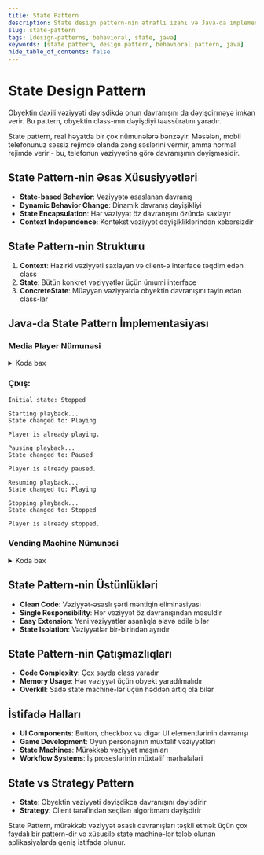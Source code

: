 ```yaml
---
title: State Pattern
description: State design pattern-nin ətraflı izahı və Java-da implementasiyası
slug: state-pattern
tags: [design-patterns, behavioral, state, java]
keywords: [state pattern, design pattern, behavioral pattern, java]
hide_table_of_contents: false
---
```


# State Design Pattern

Obyektin daxili vəziyyəti dəyişdikdə onun davranışını da dəyişdirməyə imkan verir. Bu pattern, obyektin class-ının dəyişdiyi təəssüratını yaradır.

State pattern, real həyatda bir çox nümunələrə bənzəyir. Məsələn, mobil telefonunuz səssiz rejimdə olanda zəng səslərini vermir, amma normal rejimdə verir - bu, telefonun vəziyyətinə görə davranışının dəyişməsidir.

## State Pattern-nin Əsas Xüsusiyyətləri

- **State-based Behavior**: Vəziyyətə əsaslanan davranış
- **Dynamic Behavior Change**: Dinamik davranış dəyişikliyi
- **State Encapsulation**: Hər vəziyyət öz davranışını özündə saxlayır
- **Context Independence**: Kontekst vəziyyət dəyişikliklərindən xəbərsizdir

## State Pattern-nin Strukturu

1. **Context**: Hazırki vəziyyəti saxlayan və client-ə interface təqdim edən class
2. **State**: Bütün konkret vəziyyətlər üçün ümumi interface
3. **ConcreteState**: Müəyyən vəziyyətdə obyektin davranışını təyin edən class-lar

## Java-da State Pattern İmplementasiyası

### Media Player Nümunəsi

<details>
<summary>Koda bax</summary>

```java
// State interface
interface PlayerState {
    void play(MediaPlayer player);
    void pause(MediaPlayer player);
    void stop(MediaPlayer player);
    String getStateName();
}

// Concrete States
class StoppedState implements PlayerState {
    @Override
    public void play(MediaPlayer player) {
        System.out.println("Starting playback...");
        player.setState(new PlayingState());
    }
    
    @Override
    public void pause(MediaPlayer player) {
        System.out.println("Cannot pause. Player is stopped.");
    }
    
    @Override
    public void stop(MediaPlayer player) {
        System.out.println("Player is already stopped.");
    }
    
    @Override
    public String getStateName() {
        return "Stopped";
    }
}

class PlayingState implements PlayerState {
    @Override
    public void play(MediaPlayer player) {
        System.out.println("Player is already playing.");
    }
    
    @Override
    public void pause(MediaPlayer player) {
        System.out.println("Pausing playback...");
        player.setState(new PausedState());
    }
    
    @Override
    public void stop(MediaPlayer player) {
        System.out.println("Stopping playback...");
        player.setState(new StoppedState());
    }
    
    @Override
    public String getStateName() {
        return "Playing";
    }
}

class PausedState implements PlayerState {
    @Override
    public void play(MediaPlayer player) {
        System.out.println("Resuming playback...");
        player.setState(new PlayingState());
    }
    
    @Override
    public void pause(MediaPlayer player) {
        System.out.println("Player is already paused.");
    }
    
    @Override
    public void stop(MediaPlayer player) {
        System.out.println("Stopping playback...");
        player.setState(new StoppedState());
    }
    
    @Override
    public String getStateName() {
        return "Paused";
    }
}

// Context class
class MediaPlayer {
    private PlayerState currentState;
    
    public MediaPlayer() {
        this.currentState = new StoppedState();
    }
    
    public void setState(PlayerState state) {
        this.currentState = state;
        System.out.println("State changed to: " + state.getStateName());
    }
    
    public void play() {
        currentState.play(this);
    }
    
    public void pause() {
        currentState.pause(this);
    }
    
    public void stop() {
        currentState.stop(this);
    }
    
    public String getCurrentState() {
        return currentState.getStateName();
    }
}

// Client code
public class StatePatternDemo {
    public static void main(String[] args) {
        MediaPlayer player = new MediaPlayer();
        
        System.out.println("Initial state: " + player.getCurrentState());
        System.out.println();
        
        // Try to play
        player.play();
        System.out.println();
        
        // Try to play again
        player.play();
        System.out.println();
        
        // Pause the player
        player.pause();
        System.out.println();
        
        // Try to pause again
        player.pause();
        System.out.println();
        
        // Resume playing
        player.play();
        System.out.println();
        
        // Stop the player
        player.stop();
        System.out.println();
        
        // Try to stop again
        player.stop();
    }
}
```

</details>

### Çıxış:
```
Initial state: Stopped

Starting playback...
State changed to: Playing

Player is already playing.

Pausing playback...
State changed to: Paused

Player is already paused.

Resuming playback...
State changed to: Playing

Stopping playback...
State changed to: Stopped

Player is already stopped.
```

### Vending Machine Nümunəsi

<details>
<summary>Koda bax</summary>

```java
// Vending Machine State interface
interface VendingState {
    void insertCoin(VendingMachine machine);
    void selectProduct(VendingMachine machine);
    void dispenseProduct(VendingMachine machine);
    void returnCoin(VendingMachine machine);
    String getStateName();
}

// Concrete States for Vending Machine
class NoCoinState implements VendingState {
    @Override
    public void insertCoin(VendingMachine machine) {
        System.out.println("Coin inserted.");
        machine.setState(new HasCoinState());
    }
    
    @Override
    public void selectProduct(VendingMachine machine) {
        System.out.println("Please insert coin first.");
    }
    
    @Override
    public void dispenseProduct(VendingMachine machine) {
        System.out.println("Please insert coin and select product first.");
    }
    
    @Override
    public void returnCoin(VendingMachine machine) {
        System.out.println("No coin to return.");
    }
    
    @Override
    public String getStateName() {
        return "No Coin";
    }
}

class HasCoinState implements VendingState {
    @Override
    public void insertCoin(VendingMachine machine) {
        System.out.println("Coin already inserted.");
    }
    
    @Override
    public void selectProduct(VendingMachine machine) {
        System.out.println("Product selected. Dispensing...");
        machine.setState(new DispensingState());
    }
    
    @Override
    public void dispenseProduct(VendingMachine machine) {
        System.out.println("Please select a product first.");
    }
    
    @Override
    public void returnCoin(VendingMachine machine) {
        System.out.println("Coin returned.");
        machine.setState(new NoCoinState());
    }
    
    @Override
    public String getStateName() {
        return "Has Coin";
    }
}

class DispensingState implements VendingState {
    @Override
    public void insertCoin(VendingMachine machine) {
        System.out.println("Please wait, dispensing in progress.");
    }
    
    @Override
    public void selectProduct(VendingMachine machine) {
        System.out.println("Already dispensing product.");
    }
    
    @Override
    public void dispenseProduct(VendingMachine machine) {
        System.out.println("Product dispensed. Thank you!");
        machine.setState(new NoCoinState());
    }
    
    @Override
    public void returnCoin(VendingMachine machine) {
        System.out.println("Cannot return coin while dispensing.");
    }
    
    @Override
    public String getStateName() {
        return "Dispensing";
    }
}

// Context class
class VendingMachine {
    private VendingState currentState;
    
    public VendingMachine() {
        this.currentState = new NoCoinState();
    }
    
    public void setState(VendingState state) {
        this.currentState = state;
        System.out.println("Machine state: " + state.getStateName());
    }
    
    public void insertCoin() {
        currentState.insertCoin(this);
    }
    
    public void selectProduct() {
        currentState.selectProduct(this);
    }
    
    public void dispenseProduct() {
        currentState.dispenseProduct(this);
    }
    
    public void returnCoin() {
        currentState.returnCoin(this);
    }
    
    public String getCurrentState() {
        return currentState.getStateName();
    }
}
```

</details>

## State Pattern-nin Üstünlükləri

- **Clean Code**: Vəziyyət-əsaslı şərti məntiqin eliminasiyası
- **Single Responsibility**: Hər vəziyyət öz davranışından məsuldir
- **Easy Extension**: Yeni vəziyyətlər asanlıqla əlavə edilə bilər
- **State Isolation**: Vəziyyətlər bir-birindən ayrıdır

## State Pattern-nin Çatışmazlıqları

- **Code Complexity**: Çox sayda class yaradır
- **Memory Usage**: Hər vəziyyət üçün obyekt yaradılmalıdır
- **Overkill**: Sadə state machine-lər üçün həddən artıq ola bilər

## İstifadə Halları

- **UI Components**: Button, checkbox və digər UI elementlərinin davranışı
- **Game Development**: Oyun personajının müxtəlif vəziyyətləri
- **State Machines**: Mürəkkəb vəziyyət maşınları
- **Workflow Systems**: İş proseslərinin müxtəlif mərhələləri

## State vs Strategy Pattern

- **State**: Obyektin vəziyyəti dəyişdikcə davranışını dəyişdirir
- **Strategy**: Client tərəfindən seçilən algoritmanı dəyişdirir

State Pattern, mürəkkəb vəziyyət əsaslı davranışları təşkil etmək üçün çox faydalı bir pattern-dir və xüsusilə state machine-lər tələb olunan aplikasiyalarda geniş istifadə olunur.